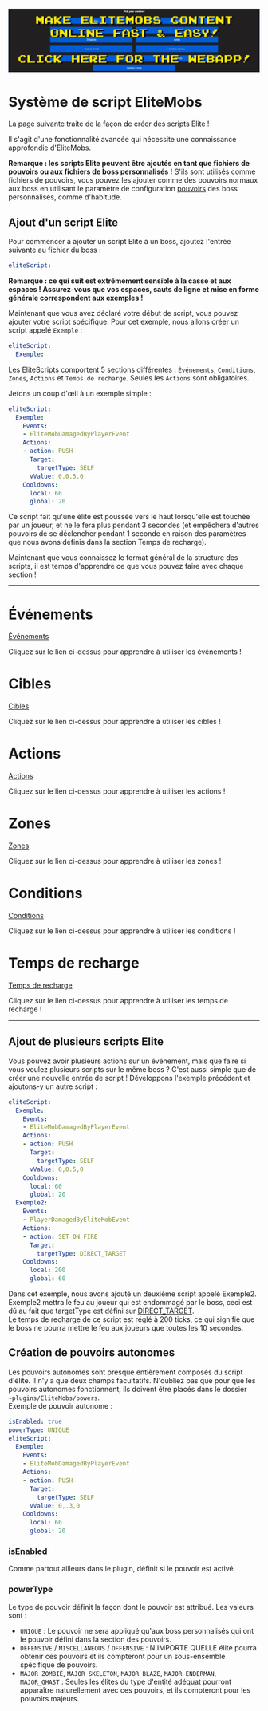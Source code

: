 [![webapp_banner.jpg](../../../img/wiki/webapp_banner.jpg)](https://magmaguy.com/webapp/webapp.html)

# Système de script EliteMobs

La page suivante traite de la façon de créer des scripts Elite !

Il s'agit d'une fonctionnalité avancée qui nécessite une connaissance approfondie d'EliteMobs.

**Remarque : les scripts Elite peuvent être ajoutés en tant que fichiers de pouvoirs ou aux fichiers de boss personnalisés !** S'ils sont utilisés comme fichiers de pouvoirs, vous pouvez les ajouter comme des pouvoirs normaux aux boss en utilisant le paramètre de configuration [pouvoirs]($language$/elitemobs/creating_bosses.md&section=powers) des boss personnalisés, comme d'habitude.

## Ajout d'un script Elite

Pour commencer à ajouter un script Elite à un boss, ajoutez l'entrée suivante au fichier du boss :

```yml
eliteScript:
```

**Remarque : ce qui suit est extrêmement sensible à la casse et aux espaces ! Assurez-vous que vos espaces, sauts de ligne et mise en forme générale correspondent aux exemples !**

Maintenant que vous avez déclaré votre début de script, vous pouvez ajouter votre script spécifique. Pour cet exemple, nous allons créer un script appelé `Exemple` :

```yml
eliteScript:
  Exemple:
```

Les EliteScripts comportent 5 sections différentes : `Événements`, `Conditions`, `Zones`, `Actions` et `Temps de recharge`. Seules les `Actions` sont obligatoires.

Jetons un coup d'œil à un exemple simple :

```yml
eliteScript:
  Exemple:
    Events:
    - EliteMobDamagedByPlayerEvent
    Actions:
    - action: PUSH
      Target:
        targetType: SELF
      vValue: 0,0.5,0
    Cooldowns:
      local: 60
      global: 20
```

Ce script fait qu'une élite est poussée vers le haut lorsqu'elle est touchée par un joueur, et ne le fera plus pendant 3 secondes (et empêchera d'autres pouvoirs de se déclencher pendant 1 seconde en raison des paramètres que nous avons définis dans la section Temps de recharge).

Maintenant que vous connaissez le format général de la structure des scripts, il est temps d'apprendre ce que vous pouvez faire avec chaque section !

---

# Événements

[Événements]($language$/elitemobs/elitescript_events.md)

Cliquez sur le lien ci-dessus pour apprendre à utiliser les événements !

# Cibles

[Cibles]($language$/elitemobs/elitescript_targets.md)

Cliquez sur le lien ci-dessus pour apprendre à utiliser les cibles !

# Actions

[Actions]($language$/elitemobs/elitescript_actions.md)

Cliquez sur le lien ci-dessus pour apprendre à utiliser les actions !

# Zones

[Zones]($language$/elitemobs/elitescript_zones.md)

Cliquez sur le lien ci-dessus pour apprendre à utiliser les zones !

# Conditions

[Conditions]($language$/elitemobs/elitescript_conditions.md)

Cliquez sur le lien ci-dessus pour apprendre à utiliser les conditions !

# Temps de recharge

[Temps de recharge]($language$/elitemobs/elitescript_cooldowns.md)

Cliquez sur le lien ci-dessus pour apprendre à utiliser les temps de recharge !

---

## Ajout de plusieurs scripts Elite

Vous pouvez avoir plusieurs actions sur un événement, mais que faire si vous voulez plusieurs scripts sur le même boss ? C'est aussi simple que de créer une nouvelle entrée de script ! Développons l'exemple précédent et ajoutons-y un autre script :

```yml
eliteScript:
  Exemple:
    Events:
    - EliteMobDamagedByPlayerEvent
    Actions:
    - action: PUSH
      Target:
        targetType: SELF
      vValue: 0,0.5,0
    Cooldowns:
      local: 60
      global: 20
  Exemple2:
    Events:
    - PlayerDamagedByEliteMobEvent
    Actions:
    - action: SET_ON_FIRE
      Target:
        targetType: DIRECT_TARGET
    Cooldowns:
      local: 200
      global: 60
```
Dans cet exemple, nous avons ajouté un deuxième script appelé Exemple2. Exemple2 mettra le feu au joueur qui est endommagé par le boss, ceci est dû au fait que targetType est défini sur [DIRECT_TARGET]($language$/elitemobs/elitescript_targets.md&section=target-types). <br>Le temps de recharge de ce script est réglé à 200 ticks, ce qui signifie que le boss ne pourra mettre le feu aux joueurs que toutes les 10 secondes.

## Création de pouvoirs autonomes

Les pouvoirs autonomes sont presque entièrement composés du script d'élite. Il n'y a que deux champs facultatifs. N'oubliez pas que pour que les pouvoirs autonomes fonctionnent, ils doivent être placés dans le dossier `~plugins/EliteMobs/powers`. </br> Exemple de pouvoir autonome :

```yml
isEnabled: true
powerType: UNIQUE
eliteScript:
  Exemple:
    Events:
    - EliteMobDamagedByPlayerEvent
    Actions:
    - action: PUSH
      Target:
        targetType: SELF
      vValue: 0,.3,0
    Cooldowns:
      local: 60
      global: 20
```

### isEnabled

Comme partout ailleurs dans le plugin, définit si le pouvoir est activé.

### powerType

Le type de pouvoir définit la façon dont le pouvoir est attribué. Les valeurs sont :

- `UNIQUE` : Le pouvoir ne sera appliqué qu'aux boss personnalisés qui ont le pouvoir défini dans la section des pouvoirs.
- `DEFENSIVE` / `MISCELLANEOUS` / `OFFENSIVE` : N'IMPORTE QUELLE élite pourra obtenir ces pouvoirs et ils compteront pour un sous-ensemble spécifique de pouvoirs.
- `MAJOR_ZOMBIE`, `MAJOR_SKELETON`, `MAJOR_BLAZE`, `MAJOR_ENDERMAN`, `MAJOR_GHAST` : Seules les élites du type d'entité adéquat pourront apparaître naturellement avec ces pouvoirs, et ils compteront pour les pouvoirs majeurs.
